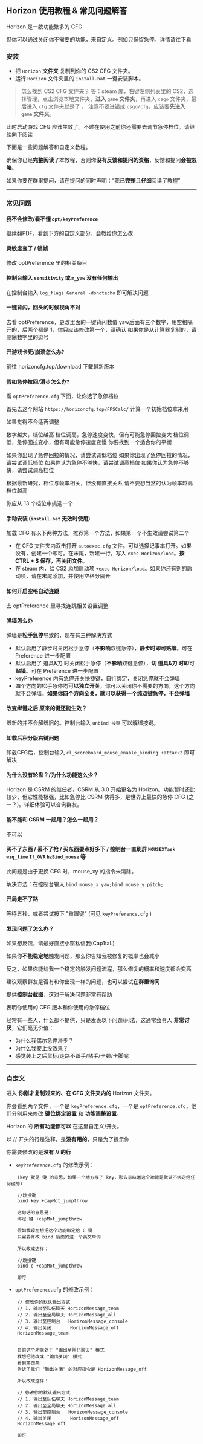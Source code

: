 ## Horizon 使用教程 & 常见问题解答

Horizon 是一款功能繁多的 CFG

但你可以通过关闭你不需要的功能，来自定义。例如只保留急停。详情请往下看

### 安装

- 把 `Horizon` **文件夹** 复制到你的 CS2 CFG 文件夹。
- 运行 `Horizon` 文件夹里的 `install.bat` 一键安装脚本。

> 怎么找到 CS2 CFG 文件夹？
> 答：steam 库，右键左侧列表里的 CS2，选择管理，点击浏览本地文件夹，**进入 `game` 文件夹**，再进入 `csgo` 文件夹，最后进入 `cfg` 文件夹就是了 。
> 注意不要进错成 `csgo/cfg`，应该要**先进入 `game` 文件夹**。

此时启动游戏 CFG 应该生效了。不过在使用之前你还需要去调节急停档位。请继续向下阅读

下面是一些问题解答和自定义教程。

确保你已经**完整阅读**了本教程，否则你**没有反馈和提问的资格**，反馈和提问**会被忽略**。

如果你要在群里提问，请在提问的同时声明：“我已**完整**且**仔细**阅读了教程”

---

### 常见问题

#### 我不会修改/看不懂 `opt/keyPreference`

继续翻PDF，看到下方的自定义部分，会教给你怎么改

#### 灵敏度变了 / 锁帧
修改 optPreference 里的相关条目

#### 控制台输入 `sensitivity` 或 `m_yaw` 没有任何输出
在控制台输入 `log_flags General -donotecho` 即可解决问题

#### 一键背闪，回头的时候视角不对

去看 optPreference，更改里面的一键背闪数值
yaw后面有三个数字，用空格隔开的，后两个都是 1，你只应该修改第一个，请确认
如果你是从计算器复制的，请删除数字里的逗号

#### 开游戏卡死/崩溃怎么办?

前往 horizoncfg.top/download 下载最新版本

#### 假如急停拉回/滑步怎么办?

看 `optPreference.cfg` 下面，让你选了急停档位

首先去这个网站 `https://horizoncfg.top/FPSCalc/` 计算一个初始档位拿来用

如果觉得不合适再调整

数字越大，档位越高
档位调高，急停速度变快，但有可能急停回拉变大
档位调低，急停回拉变小，但有可能急停速度变慢
你要找到一个适合你的平衡

如果你出现了急停回拉的情况，请尝试调低档位
如果你出现了急停回拉的情况，请尝试调低档位
如果你认为急停不够快，请尝试调高档位
如果你认为急停不够快，请尝试调高档位

根据最新研究，档位与帧率相关，但没有直接关系
请不要想当然的认为帧率越高档位越高

你应从 13 个档位中挑选一个

#### 手动安装 (`install.bat` 无效时使用)

加载 CFG 有以下两种方法，推荐第一个方法，如果第一个不生效请尝试第二个

- 在 CFG 文件夹内双击打开 `autoexec.cfg` 文件。可以选择记事本打开。如果没有，创建一个即可。在末尾，新建一行，写入 `exec Horizon/load`。**按 CTRL + S 保存，再关闭文件**。
- 在 steam 内，给 CS2 添加启动项 `+exec Horizon/load`。如果你还有别的启动项，请在末尾添加，并使用空格分隔开

#### 如何开启空格自动连跳

去 optPreference 里寻找连跳相关设置调整

#### 弹墙怎么办

弹墙是**松手急停**导致的，现在有三种解决方式

- 默认启用了静步时关闭松手急停（**不影响**双键急停），**静步时即可贴墙**。可在 Preference 进一步配置
- 默认启用了 道具&刀 时关闭松手急停（**不影响**双键急停），**切 道具&刀 时即可贴墙**。可在 Preference 进一步配置
- keyPreference 内有急停开关快捷键，自行绑定，关闭急停就不会弹墙
- 四个方向的松手急停均**可以独立开关**，你可以关闭你不需要的方向，这个方向就不会弹墙。**如果你四个方向全关，就可以获得一个纯双键急停，不会弹墙**

#### 改变绑键之后 原来的键还能生效？

绑新的并不会解绑旧的。控制台输入 `unbind 按键` 可以解绑按键。

#### 卸载后积分版右键问题

卸载CFG后，控制台输入 `cl_scoreboard_mouse_enable_binding +attack2` 即可解决

#### 为什么没有轮盘？/为什么功能这么少？

Horizon 是 CSRM 的继任者，CSRM 从 3.0 开始更名为 Horizon。功能暂时还比较少，但它性能极强，比如急停比 CSRM 快得多，是世界上最快的急停 CFG (之一？)。详细体验可以咨询群友。

#### 能不能和 CSRM 一起用？怎么一起用？

不可以

#### 买不了东西 / 丢不了枪 / 买东西要点好多下 / 控制台一直刷屏 `MOUSEXTask` `wzq_time` `If_OVR` `hzBind_mouse` 等

此问题是由于更换 CFG 时，mouse_xy 的指令未清除。

解决方法：在控制台输入 `bind mouse_x yaw;bind mouse_y pitch;`

#### 开局走不了路

等待五秒，或者尝试按下 "重置键" (可见 `keyPreference.cfg` )

#### 发现问题了怎么办？

如果想反馈，请最好直接小窗私信我(Cap1taL)

如果你**不能稳定地**触发问题，那么你告知我被修复的概率也会减小

反之，如果你能给我一个稳定的触发问题流程，那么修复的概率和速度都会变高

建议观察群友是否有和你出现一样的问题，也可以尝试**在群里询问**

提供**控制台截图**，这对于解决问题非常有帮助

表明你使用的 CFG 版本和你使用的急停档位

经常有一些人，什么都不提供，只是发表以下问题/问法，这通常会令人 **非常讨厌**，它们毫无价值：

- 为什么我偶尔急停滑步？
- 为什么我安上没效果？
- 感觉装上之后鼠标/走路不跟手/粘手/卡顿/卡脚呢

---

### 自定义

进入 **你刚才复制过来的、在 CFG 文件夹内的** Horizon 文件夹。

你会看到两个文件，一个是 `keyPreference.cfg`，一个是 `optPreference.cfg`，他们分别用来修改 **键位绑定设置** 和 **功能调整设置**。

Horizon 的 **所有功能都可以** 在这里自定义/开关。

以 // 开头的行是注释，是**没有用的**，只是为了提示你

你需要修改的是**没有 // 的行**

- `keyPreference.cfg` 的修改示例：

```
    (key 就是 键 的意思，如果一个地方写了 key，那么意味着这个功能是默认不绑定给任何键的)

    //跳投键
    bind key +capMot_jumpthrow

    这句话的意思是：
    绑定 键 +capMot_jumpthrow

    假如我现在想把这个功能绑定给 C 键
    只需要修改 bind 后面的这一个英文单词

    所以改成这样：

    //跳投键
    bind c +capMot_jumpthrow

    即可
```

- `optPreference.cfg` 的修改示例：

```
    // 修改你的默认输出方式
    // 1. 输出至队伍聊天 HorizonMessage_team
    // 2. 输出至全局聊天 HorizonMessage_all
    // 3. 输出至控制台   HorizonMessage_console
    // 4. 输出关闭       HorizonMessage_off
    HorizonMessage_team


    目前这个功能处于 "输出至队伍聊天" 模式
    我想把他改成 "输出关闭" 模式
    看到第四条
    告诉了我们 "输出关闭" 的对应指令是 HorizonMessage_off

    所以改成这样：

    // 修改你的默认输出方式
    // 1. 输出至队伍聊天 HorizonMessage_team
    // 2. 输出至全局聊天 HorizonMessage_all
    // 3. 输出至控制台   HorizonMessage_console
    // 4. 输出关闭       HorizonMessage_off
    HorizonMessage_off

    即可
```